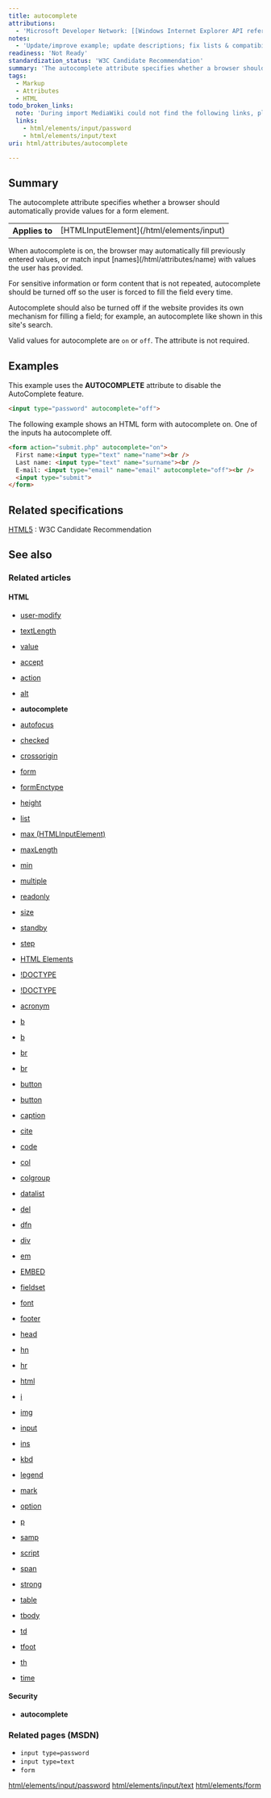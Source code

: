 ```yaml
---
title: autocomplete
attributions:
  - 'Microsoft Developer Network: [[Windows Internet Explorer API reference](http://msdn.microsoft.com/en-us/library/ie/hh828809%28v=vs.85%29.aspx) Article]'
notes:
  - 'Update/improve example; update descriptions; fix lists & compatibility info'
readiness: 'Not Ready'
standardization_status: 'W3C Candidate Recommendation'
summary: 'The autocomplete attribute specifies whether a browser should automatically provide values for a form element.'
tags:
  - Markup
  - Attributes
  - HTML
todo_broken_links:
  note: 'During import MediaWiki could not find the following links, please fix and adjust this list.'
  links:
    - html/elements/input/password
    - html/elements/input/text
uri: html/attributes/autocomplete

---
```

## Summary

The autocomplete attribute specifies whether a browser should automatically provide values for a form element.

<table class="wikitable">
<tr>
<th>
Applies to

</th>
<td>
[HTMLInputElement](/html/elements/input)

</td>
</tr>
</table>
When autocomplete is on, the browser may automatically fill previously entered values, or match input [names](/html/attributes/name) with values the user has provided.

For sensitive information or form content that is not repeated, autocomplete should be turned off so the user is forced to fill the field every time.

Autocomplete should also be turned off if the website provides its own mechanism for filling a field; for example, an autocomplete like shown in this site's search.

Valid values for autocomplete are `on` or `off`. The attribute is not required.

## Examples

This example uses the **AUTOCOMPLETE** attribute to disable the AutoComplete feature.

``` html
<input type="password" autocomplete="off">
```

The following example shows an HTML form with autocomplete on. One of the inputs ha autocomplete off.

``` html
<form action="submit.php" autocomplete="on">
  First name:<input type="text" name="name"><br />
  Last name: <input type="text" name="surname"><br />
  E-mail: <input type="email" name="email" autocomplete="off"><br />
  <input type="submit">
</form>
```

## Related specifications

[HTML5](http://www.w3.org/TR/html5/forms.html#attr-form-autocomplete)
:   W3C Candidate Recommendation

## See also

### Related articles

#### HTML

-   [user-modify](/css/properties/user-modify)

-   [textLength](/dom/HTMLTextAreaElement/textLength)

-   [value](/dom/HTMLTextAreaElement/value)

-   [accept](/html/attributes/accept)

-   [action](/html/attributes/action)

-   [alt](/html/attributes/alt)

-   **autocomplete**

-   [autofocus](/html/attributes/autofocus)

-   [checked](/html/attributes/checked)

-   [crossorigin](/html/attributes/crossorigin)

-   [form](/html/attributes/form)

-   [formEnctype](/html/attributes/formEnctype)

-   [height](/html/attributes/height)

-   [list](/html/attributes/list)

-   [max (HTMLInputElement)](/html/attributes/max_(HTMLInputElement))

-   [maxLength](/html/attributes/maxLength)

-   [min](/html/attributes/min)

-   [multiple](/html/attributes/multiple)

-   [readonly](/html/attributes/readonly)

-   [size](/html/attributes/size)

-   [standby](/html/attributes/standby)

-   [step](/html/attributes/step)

-   [HTML Elements](/html/elements)

-   [!DOCTYPE](/html/elements/!DOCTYPE)

-   [!DOCTYPE](/html/elements/!DOCTYPE/ja)

-   [acronym](/html/elements/acronym)

-   [b](/html/elements/b)

-   [b](/html/elements/b/ja)

-   [br](/html/elements/br)

-   [br](/html/elements/br/ja)

-   [button](/html/elements/button)

-   [button](/html/elements/button/ja)

-   [caption](/html/elements/caption)

-   [cite](/html/elements/cite)

-   [code](/html/elements/code)

-   [col](/html/elements/col)

-   [colgroup](/html/elements/colgroup)

-   [datalist](/html/elements/datalist)

-   [del](/html/elements/del)

-   [dfn](/html/elements/dfn)

-   [div](/html/elements/div)

-   [em](/html/elements/em)

-   [EMBED](/html/elements/embed)

-   [fieldset](/html/elements/fieldset)

-   [font](/html/elements/font)

-   [footer](/html/elements/footer)

-   [head](/html/elements/head)

-   [hn](/html/elements/hn)

-   [hr](/html/elements/hr)

-   [html](/html/elements/html)

-   [i](/html/elements/i)

-   [img](/html/elements/img)

-   [input](/html/elements/input)

-   [ins](/html/elements/ins)

-   [kbd](/html/elements/kbd)

-   [legend](/html/elements/legend)

-   [mark](/html/elements/mark)

-   [option](/html/elements/option)

-   [p](/html/elements/p)

-   [samp](/html/elements/samp)

-   [script](/html/elements/script)

-   [span](/html/elements/span)

-   [strong](/html/elements/strong)

-   [table](/html/elements/table)

-   [tbody](/html/elements/tbody)

-   [td](/html/elements/td)

-   [tfoot](/html/elements/tfoot)

-   [th](/html/elements/th)

-   [time](/html/elements/time)

#### Security

-   **autocomplete**

### Related pages (MSDN)

-   `input type=password`
-   `input type=text`
-   `form`

[html/elements/input/password](/w/index.php?title=html/elements/input/password&action=edit&redlink=1) [html/elements/input/text](/w/index.php?title=html/elements/input/text&action=edit&redlink=1) [html/elements/form](/html/elements/form)
